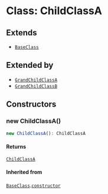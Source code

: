 # Class: ChildClassA

## Extends

- [`BaseClass`](BaseClass.md)

## Extended by

- [`GrandChildClassA`](GrandChildClassA.md)
- [`GrandChildClassB`](GrandChildClassB.md)

## Constructors

### new ChildClassA()

```ts
new ChildClassA(): ChildClassA
```

#### Returns

[`ChildClassA`](ChildClassA.md)

#### Inherited from

[`BaseClass`](BaseClass.md).[`constructor`](BaseClass.md#constructors)
